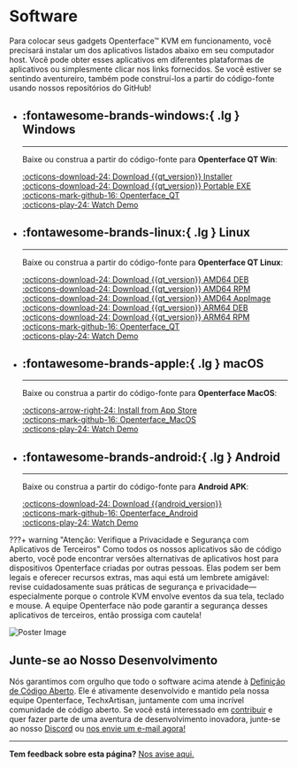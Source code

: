# Software

Para colocar seus gadgets Openterface™ KVM em funcionamento, você precisará instalar um dos aplicativos listados abaixo em seu computador host. Você pode obter esses aplicativos em diferentes plataformas de aplicativos ou simplesmente clicar nos links fornecidos. Se você estiver se sentindo aventureiro, também pode construí-los a partir do código-fonte usando nossos repositórios do GitHub!

<div class="grid cards" markdown>

-   ## :fontawesome-brands-windows:{ .lg } __Windows__

    ---

    Baixe ou construa a partir do código-fonte para **Openterface QT Win**:

    [:octicons-download-24: Download {{qt_version}} Installer](https://github.com/TechxArtisanStudio/Openterface_QT/releases/download/{{qt_version}}/openterfaceQT.windows.amd64.installer.exe)  <br>
    [:octicons-download-24: Download {{qt_version}} Portable EXE](https://github.com/TechxArtisanStudio/Openterface_QT/releases/download/{{qt_version}}/openterfaceQT-portable.exe)  <br>
    [:octicons-mark-github-16: Openterface_QT](https://github.com/TechxArtisanStudio/Openterface_QT)  <br>
    [:octicons-play-24: Watch Demo](https://youtu.be/ERzpGtRvP2o?si=e9k402f0nxsD8o2j)

-   ## :fontawesome-brands-linux:{ .lg } __Linux__

    ---

    Baixe ou construa a partir do código-fonte para **Openterface QT Linux**:

    [:octicons-download-24: Download {{qt_version}} AMD64 DEB](https://github.com/TechxArtisanStudio/Openterface_QT/releases/download/{{qt_version}}/openterfaceQT.linux.amd64.deb)  <br>
    [:octicons-download-24: Download {{qt_version}} AMD64 RPM](https://github.com/TechxArtisanStudio/Openterface_QT/releases/download/{{qt_version}}/openterfaceQT.linux.amd64.rpm)  <br>
    [:octicons-download-24: Download {{qt_version}} AMD64 AppImage](https://github.com/TechxArtisanStudio/Openterface_QT/releases/download/{{qt_version}}/openterfaceQT.linux.amd64.AppImage)  <br>
    [:octicons-download-24: Download {{qt_version}} ARM64 DEB](https://github.com/TechxArtisanStudio/Openterface_QT/releases/download/{{qt_version}}/openterfaceQT.linux.arm64.deb)  <br>
    [:octicons-download-24: Download {{qt_version}} ARM64 RPM](https://github.com/TechxArtisanStudio/Openterface_QT/releases/download/{{qt_version}}/openterfaceQT.linux.arm64.rpm)  <br>
    [:octicons-mark-github-16: Openterface_QT](https://github.com/TechxArtisanStudio/Openterface_QT)  <br>
    [:octicons-play-24: Watch Demo](https://youtu.be/_ScpI6TC0Pk?si=FSg7A2zmST8QbFec)

-   ## :fontawesome-brands-apple:{ .lg } __macOS__

    ---

    Baixe ou construa a partir do código-fonte para **Openterface MacOS**:

    [:octicons-arrow-right-24: Install from App Store](/appstore) <br>
    [:octicons-mark-github-16: Openterface_MacOS](https://github.com/TechxArtisanStudio/Openterface_MacOS)  <br>
    [:octicons-play-24: Watch Demo](https://youtu.be/m7OpUem0zqY?si=tclfl0Jl77tmE6_e)

-   ## :fontawesome-brands-android:{ .lg } __Android__

    ---

    Baixe ou construa a partir do código-fonte para **Android APK**:

    [:octicons-download-24: Download {{android_version}}](https://github.com/TechxArtisanStudio/Openterface_Android/releases/download/{{android_version}}/OpenterfaceAndroid-release.apk)  <br>
    [:octicons-mark-github-16: Openterface_Android](https://github.com/TechxArtisanStudio/Openterface_Android)  <br>
    [:octicons-play-24: Watch Demo](https://x.com/TechxArtisan/status/1825460088922071398)

</div>

???+ warning "Atenção: Verifique a Privacidade e Segurança com Aplicativos de Terceiros"
    Como todos os nossos aplicativos são de código aberto, você pode encontrar versões alternativas de aplicativos host para dispositivos Openterface criadas por outras pessoas. Elas podem ser bem legais e oferecer recursos extras, mas aqui está um lembrete amigável: revise cuidadosamente suas práticas de segurança e privacidade—especialmente porque o controle KVM envolve eventos da sua tela, teclado e mouse. A equipe Openterface não pode garantir a segurança desses aplicativos de terceiros, então prossiga com cautela!

<div class="container">
    <img src="https://assets.openterface.com/images/product/win_qt_app.webp" alt="Poster Image" class="poster-image-shadow">
</div>

## Junte-se ao Nosso Desenvolvimento

Nós garantimos com orgulho que todo o software acima atende à [Definição de Código Aberto](/compliance). Ele é ativamente desenvolvido e mantido pela nossa equipe Openterface, TechxArtisan, juntamente com uma incrível comunidade de código aberto. Se você está interessado em [contribuir](/contributing) e quer fazer parte de uma aventura de desenvolvimento inovadora, junte-se ao nosso [Discord](/discord) ou [nos envie um e-mail agora!](mailto:info@openterface.com)

---

**Tem feedback sobre esta página?** [Nos avise aqui.](https://forms.gle/wmxoR2C1VdG36mT69)
